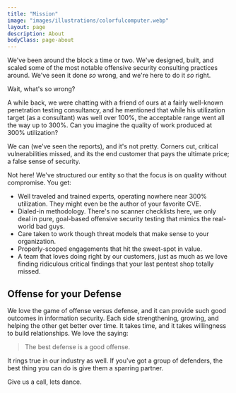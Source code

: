 ```yaml
---
title: "Mission"
image: "images/illustrations/colorfulcomputer.webp"
layout: page
description: About
bodyClass: page-about
---
```


We've been around the block a time or two. We've designed, built, and scaled some of the most notable offensive security consulting practices around. We've seen it done _so_ wrong, and we're here to do it _so_ right.

Wait, what's so wrong?

A while back, we were chatting with a friend of ours at a fairly well-known penetration testing consultancy, and he mentioned that while his utilization target (as a consultant) was well over 100%, the acceptable range went all the way up to 300%. Can you imagine the quality of work produced at 300% utilization?

We can (we've seen the reports), and it's not pretty. Corners cut, critical vulnerabilities missed, and its the end customer that pays the ultimate price; a false sense of security. 

Not here! We've structured our entity so that the focus is on quality without compromise. You get:

 - Well traveled and trained experts, operating nowhere near 300% utilization. They might even be the author of your favorite CVE.
- Dialed-in methodology. There's no scanner checklists here, we only deal in pure, goal-based offensive security testing that mimics the real-world bad guys.
- Care taken to work though threat models that make sense to your organization. 
- Properly-scoped engagements that hit the sweet-spot in value.
- A team that loves doing right by our customers, just as much as we love finding ridiculous critical findings that your last pentest shop totally missed. 


## Offense for your Defense

We love the game of offense versus defense, and it can provide such good outcomes in information security. Each side strengthening, growing, and helping the other get better over time. It takes time, and it takes willingness to build relationships. We love the saying:

> The best defense is a good offense. 

It rings true in our industry as well. If you've got a group of defenders, the best thing you can do is give them a sparring partner. 

Give us a call, lets dance. 
